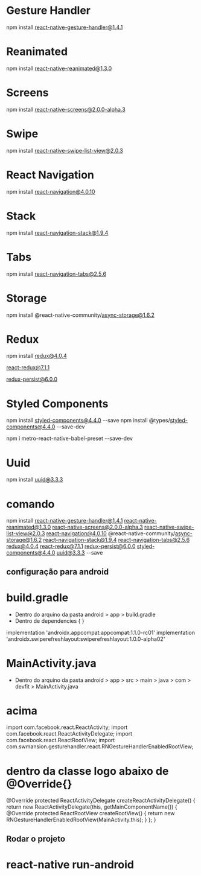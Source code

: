 

# Gesture Handler
npm install react-native-gesture-handler@1.4.1

# Reanimated
npm install react-native-reanimated@1.3.0

# Screens
npm install react-native-screens@2.0.0-alpha.3

# Swipe
npm install react-native-swipe-list-view@2.0.3

# React Navigation
npm install react-navigation@4.0.10

# Stack
npm install react-navigation-stack@1.9.4

# Tabs
npm install react-navigation-tabs@2.5.6

# Storage
npm install @react-native-community/async-storage@1.6.2

# Redux
npm install redux@4.0.4

react-redux@7.1.1

redux-persist@6.0.0

# Styled Components
npm install styled-components@4.4.0 --save
npm install @types/styled-components@4.4.0 --save-dev

npm i metro-react-native-babel-preset --save-dev


# Uuid
npm install uuid@3.3.3

# comando
npm install react-native-gesture-handler@1.4.1 react-native-reanimated@1.3.0 react-native-screens@2.0.0-alpha.3 react-native-swipe-list-view@2.0.3 react-navigation@4.0.10 @react-native-community/async-storage@1.6.2 react-navigation-stack@1.9.4 react-navigation-tabs@2.5.6 redux@4.0.4 react-redux@7.1.1 redux-persist@6.0.0 styled-components@4.4.0 uuid@3.3.3 --save

## configuração para android

# build.gradle
- Dentro do arquino da pasta android > app > build.gradle
- Dentro de dependencies { }

implementation 'androidx.appcompat:appcompat:1.1.0-rc01'
implementation 'androidx.swiperefreshlayout:swiperefreshlayout:1.0.0-alpha02'

# MainActivity.java
- Dentro do arquino da pasta android > app > src > main > java > com > devfit > MainActivity.java

# acima
import com.facebook.react.ReactActivity;
import com.facebook.react.ReactActivityDelegate;
import com.facebook.react.ReactRootView;
import com.swmansion.gesturehandler.react.RNGestureHandlerEnabledRootView;

# dentro da classe logo abaixo de @Override{}

  @Override
  protected ReactActivityDelegate createReactActivityDelegate() {
    return new ReactActivityDelegate(this, getMainComponentName()) {
      @Override
      protected ReactRootView createRootView() {
        return new RNGestureHandlerEnabledRootView(MainActivity.this);
      }
    };
  }

## Rodar o projeto
#  react-native run-android

